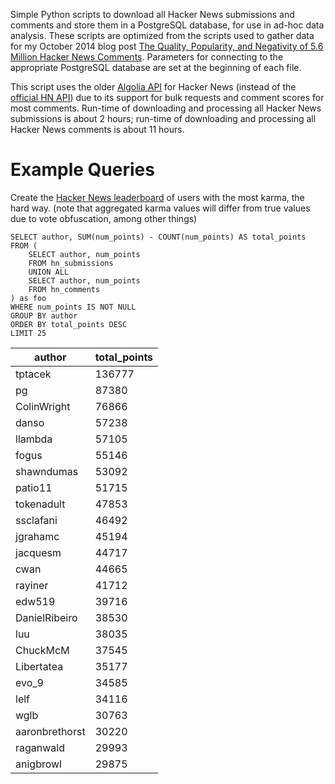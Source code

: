 Simple Python scripts to download all Hacker News submissions and comments and store them in a PostgreSQL database, for use in ad-hoc data analysis. These scripts are optimized from the scripts used to gather data for my October 2014 blog post [The Quality, Popularity, and Negativity of 5.6 Million Hacker News Comments](http://minimaxir.com/2014/10/hn-comments-about-comments/). Parameters for connecting to the appropriate PostgreSQL database are set at the beginning of each file.

This script uses the older [Algolia API](https://hn.algolia.com/api) for Hacker News (instead of the [official HN API](https://github.com/HackerNews/API)) due to its support for bulk requests and comment scores for most comments. Run-time of downloading and processing all Hacker News submissions is about 2 hours; run-time of downloading and processing all Hacker News comments is about 11 hours.

# Example Queries

Create the [Hacker News leaderboard](https://news.ycombinator.com/leaders) of users with the most karma, the hard way. (note that aggregated karma values will differ from true values due to vote obfuscation, among other things)

	SELECT author, SUM(num_points) - COUNT(num_points) AS total_points
	FROM (
		SELECT author, num_points
		FROM hn_submissions
		UNION ALL
		SELECT author, num_points
		FROM hn_comments
	) as foo
	WHERE num_points IS NOT NULL
	GROUP BY author
	ORDER BY total_points DESC
	LIMIT 25

author | total_points
--- | ---
tptacek|136777
pg|87380
ColinWright|76866
danso|57238
llambda|57105
fogus|55146
shawndumas|53092
patio11|51715
tokenadult|47853
ssclafani|46492
jgrahamc|45194
jacquesm|44717
cwan|44665
rayiner|41712
edw519|39716
DanielRibeiro|38530
luu|38035
ChuckMcM|37545
Libertatea|35177
evo_9|34585
lelf|34116
wglb|30763
aaronbrethorst|30220
raganwald|29993
anigbrowl|29875

